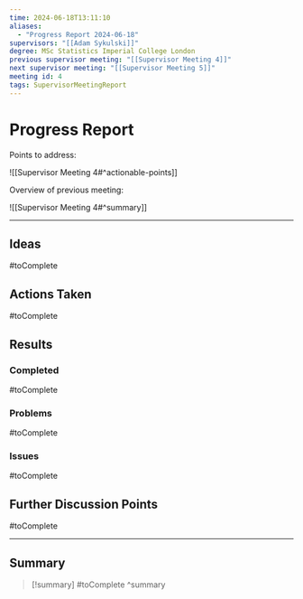 ```yaml
---
time: 2024-06-18T13:11:10
aliases:
  - "Progress Report 2024-06-18"
supervisors: "[[Adam Sykulski]]"
degree: MSc Statistics Imperial College London
previous supervisor meeting: "[[Supervisor Meeting 4]]"
next supervisor meeting: "[[Supervisor Meeting 5]]"
meeting id: 4
tags: SupervisorMeetingReport
---
```

# Progress Report

Points to address:

![[Supervisor Meeting 4#^actionable-points]]

Overview of previous meeting:

![[Supervisor Meeting 4#^summary]]

---

## Ideas

#toComplete

## Actions Taken

#toComplete

## Results

### Completed

#toComplete

### Problems

#toComplete

### Issues

#toComplete

## Further Discussion Points

#toComplete

---

## Summary

> [!summary]
> #toComplete
^summary
